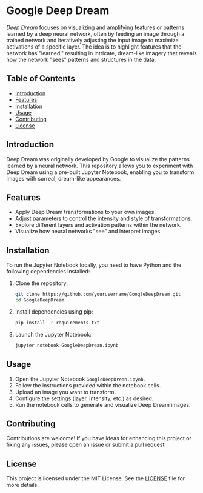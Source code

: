
# Google Deep Dream

*Deep Dream* focuses on visualizing and amplifying features or patterns learned by a deep neural network, often by feeding an image through a trained network and iteratively adjusting the input image to maximize activations of a specific layer.
The idea is to highlight features that the network has "learned," resulting in intricate, dream-like imagery that reveals how the network "sees" patterns and structures in the data.
## Table of Contents
- [Introduction](#introduction)
- [Features](#features)
- [Installation](#installation)
- [Usage](#usage)
- [Contributing](#contributing)
- [License](#license)

## Introduction
Deep Dream was originally developed by Google to visualize the patterns learned by a neural network. This repository allows you to experiment with Deep Dream using a pre-built Jupyter Notebook, enabling you to transform images with surreal, dream-like appearances.

## Features
- Apply Deep Dream transformations to your own images.
- Adjust parameters to control the intensity and style of transformations.
- Explore different layers and activation patterns within the network.
- Visualize how neural networks "see" and interpret images.

## Installation
To run the Jupyter Notebook locally, you need to have Python and the following dependencies installed:

1. Clone the repository:
   ```bash
   git clone https://github.com/yourusername/GoogleDeepDream.git
   cd GoogleDeepDream
   ```

2. Install dependencies using pip:
   ```bash
   pip install -r requirements.txt
   ```

3. Launch the Jupyter Notebook:
   ```bash
   jupyter notebook GoogleDeepDrean.ipynb
   ```

## Usage
1. Open the Jupyter Notebook `GoogleDeepDrean.ipynb`.
2. Follow the instructions provided within the notebook cells.
3. Upload an image you want to transform.
4. Configure the settings (layer, intensity, etc.) as desired.
5. Run the notebook cells to generate and visualize Deep Dream images.


## Contributing
Contributions are welcome! If you have ideas for enhancing this project or fixing any issues, please open an issue or submit a pull request.

## License
This project is licensed under the MIT License. See the [LICENSE](LICENSE) file for more details.
